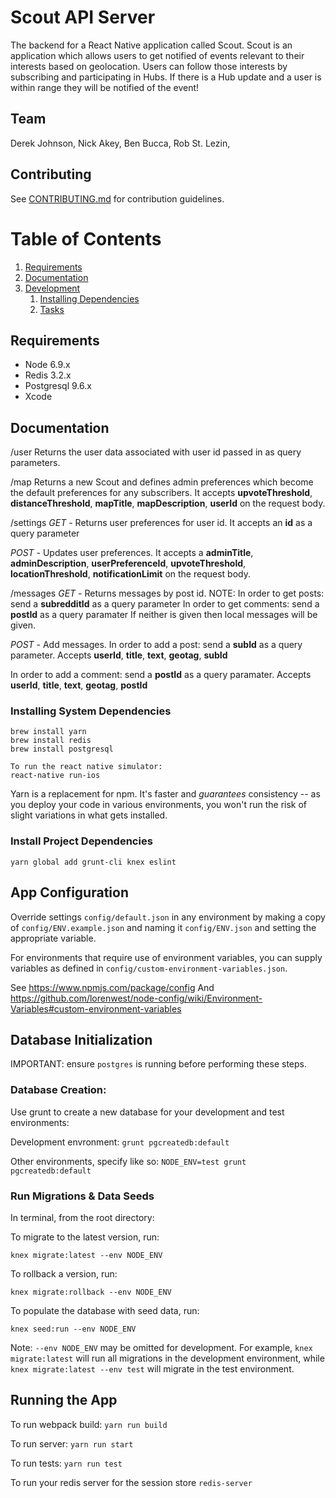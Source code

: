 # Scout API Server

The backend for a React Native application called Scout. Scout is an application which allows users to get notified of events relevant to their interests based on geolocation. Users can follow those interests by subscribing and participating in Hubs. If there is a Hub update and a user is within range they will be notified of the event! 

## Team

Derek Johnson,
Nick Akey, 
Ben Bucca,
Rob St. Lezin,


## Contributing

See [CONTRIBUTING.md](CONTRIBUTING.md) for contribution guidelines.

# Table of Contents

1. [Requirements](#requirements)
1. [Documentation](#Documentation)
1. [Development](#development)
    1. [Installing Dependencies](#installing-dependencies)
    1. [Tasks](#tasks)


## Requirements

- Node 6.9.x
- Redis 3.2.x
- Postgresql 9.6.x
- Xcode

## Documentation

/user
Returns the user data associated with user id passed in as query parameters.

/map
Returns a new Scout and defines admin preferences which become the default preferences for any subscribers.
It accepts **upvoteThreshold**, **distanceThreshold**, **mapTitle**, **mapDescription**, **userId** on the request body.

/settings
*GET* - Returns user preferences for user id.
It accepts an **id** as a query parameter

*POST* - Updates user preferences. 
It accepts a **adminTitle**, **adminDescription**, **userPreferenceId**, **upvoteThreshold**, **locationThreshold**, **notificationLimit**
on the request body.

/messages
*GET* - Returns messages by post id.
NOTE:
In order to get posts: send a **subredditId** as a query parameter
In order to get comments: send a **postId** as a query paramater
If neither is given then local messages will be given.

*POST* - Add messages.
In order to add a post: send a **subId** as a query parameter.
Accepts **userId**, **title**, **text**, **geotag**, **subId**

In order to add a comment: send a **postId** as a query paramater.
Accepts **userId**, **title**, **text**, **geotag**, **postId**



### Installing System Dependencies

```
brew install yarn
brew install redis
brew install postgresql

To run the react native simulator:
react-native run-ios
```


Yarn is a replacement for npm. It's faster and *guarantees* consistency -- as you deploy your code in various environments, you won't run the risk of slight variations in what gets installed.

### Install Project Dependencies
```
yarn global add grunt-cli knex eslint
```

## App Configuration

Override settings `config/default.json` in any environment by making a copy of `config/ENV.example.json` and naming it `config/ENV.json` and setting the appropriate variable. 

For environments that require use of environment variables, you can supply variables as defined in `config/custom-environment-variables.json`.

See https://www.npmjs.com/package/config
And https://github.com/lorenwest/node-config/wiki/Environment-Variables#custom-environment-variables

## Database Initialization

IMPORTANT: ensure `postgres` is running before performing these steps.

### Database Creation:

Use grunt to create a new database for your development and test environments:

Development envronment: `grunt pgcreatedb:default`

Other environments, specify like so: `NODE_ENV=test grunt pgcreatedb:default`

### Run Migrations & Data Seeds

In terminal, from the root directory:

To migrate to the latest version, run:

`knex migrate:latest --env NODE_ENV`

To rollback a version, run:

`knex migrate:rollback --env NODE_ENV`

To populate the database with seed data, run:

`knex seed:run --env NODE_ENV`

Note: `--env NODE_ENV` may be omitted for development. For example, `knex migrate:latest` will run all migrations in the development environment, while `knex migrate:latest --env test` will migrate in the test environment.

## Running the App

To run webpack build: `yarn run build`

To run server: `yarn run start`

To run tests: `yarn run test`

To run your redis server for the session store `redis-server`



